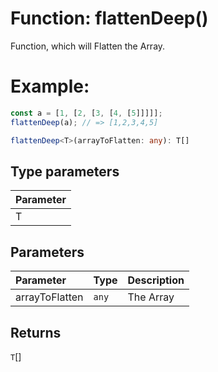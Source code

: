 # Function: flattenDeep()

Function, which will Flatten the Array.

# Example:

```javascript
const a = [1, [2, [3, [4, [5]]]]];
flattenDeep(a); // => [1,2,3,4,5]
```

```ts
flattenDeep<T>(arrayToFlatten: any): T[]
```

## Type parameters

| Parameter |
| :-------- |
| T         |

## Parameters

| Parameter      | Type  | Description |
| :------------- | :---- | :---------- |
| arrayToFlatten | `any` | The Array   |

## Returns

`T`[]
